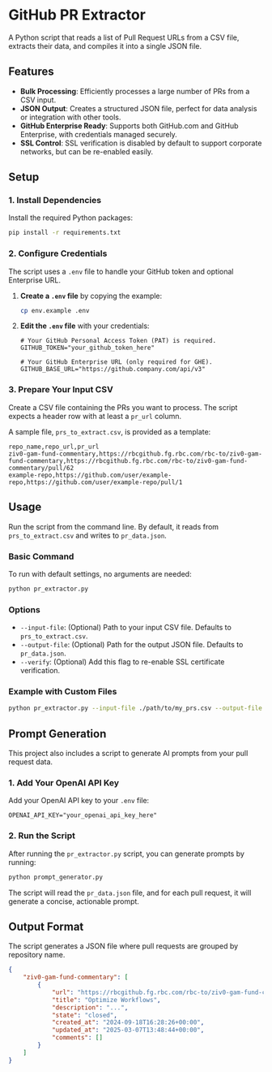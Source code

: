 # GitHub PR Extractor

A Python script that reads a list of Pull Request URLs from a CSV file, extracts their data, and compiles it into a single JSON file.

## Features

- **Bulk Processing**: Efficiently processes a large number of PRs from a CSV input.
- **JSON Output**: Creates a structured JSON file, perfect for data analysis or integration with other tools.
- **GitHub Enterprise Ready**: Supports both GitHub.com and GitHub Enterprise, with credentials managed securely.
- **SSL Control**: SSL verification is disabled by default to support corporate networks, but can be re-enabled easily.

## Setup

### 1. Install Dependencies

Install the required Python packages:
```bash
pip install -r requirements.txt
```

### 2. Configure Credentials

The script uses a `.env` file to handle your GitHub token and optional Enterprise URL.

1.  **Create a `.env` file** by copying the example:
    ```bash
    cp env.example .env
    ```
2.  **Edit the `.env` file** with your credentials:
    ```
    # Your GitHub Personal Access Token (PAT) is required.
    GITHUB_TOKEN="your_github_token_here"

    # Your GitHub Enterprise URL (only required for GHE).
    GITHUB_BASE_URL="https://github.company.com/api/v3"
    ```

### 3. Prepare Your Input CSV

Create a CSV file containing the PRs you want to process. The script expects a header row with at least a `pr_url` column.

A sample file, `prs_to_extract.csv`, is provided as a template:

```csv
repo_name,repo_url,pr_url
ziv0-gam-fund-commentary,https://rbcgithub.fg.rbc.com/rbc-to/ziv0-gam-fund-commentary,https://rbcgithub.fg.rbc.com/rbc-to/ziv0-gam-fund-commentary/pull/62
example-repo,https://github.com/user/example-repo,https://github.com/user/example-repo/pull/1
```

## Usage

Run the script from the command line. By default, it reads from `prs_to_extract.csv` and writes to `pr_data.json`.

### Basic Command

To run with default settings, no arguments are needed:
```bash
python pr_extractor.py
```

### Options

- `--input-file`: (Optional) Path to your input CSV file. Defaults to `prs_to_extract.csv`.
- `--output-file`: (Optional) Path for the output JSON file. Defaults to `pr_data.json`.
- `--verify`: (Optional) Add this flag to re-enable SSL certificate verification.

### Example with Custom Files

```bash
python pr_extractor.py --input-file ./path/to/my_prs.csv --output-file ./output/extracted_data.json
```

## Prompt Generation

This project also includes a script to generate AI prompts from your pull request data.

### 1. Add Your OpenAI API Key

Add your OpenAI API key to your `.env` file:
```
OPENAI_API_KEY="your_openai_api_key_here"
```

### 2. Run the Script

After running the `pr_extractor.py` script, you can generate prompts by running:
```bash
python prompt_generator.py
```

The script will read the `pr_data.json` file, and for each pull request, it will generate a concise, actionable prompt.

## Output Format

The script generates a JSON file where pull requests are grouped by repository name.

```json
{
    "ziv0-gam-fund-commentary": [
        {
            "url": "https://rbcgithub.fg.rbc.com/rbc-to/ziv0-gam-fund-commentary/pull/62",
            "title": "Optimize Workflows",
            "description": "...",
            "state": "closed",
            "created_at": "2024-09-18T16:28:26+00:00",
            "updated_at": "2025-03-07T13:48:44+00:00",
            "comments": []
        }
    ]
}
```
